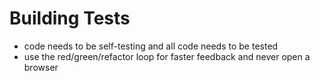 # Building Tests

- code needs to be self-testing and all code needs to be tested
- use the red/green/refactor loop for faster feedback and never open a browser

